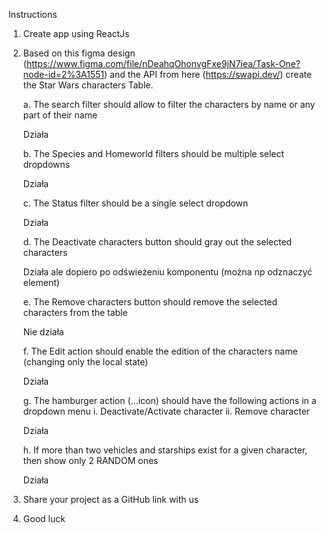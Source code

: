 Instructions
1. Create app using ReactJs

2. Based on this figma design (https://www.figma.com/file/nDeahqOhonvgFxe9jN7iea/Task-One?node-id=2%3A1551) and the API from here (https://swapi.dev/) create the Star Wars characters Table.

	a. The search filter should allow to filter the characters by name or any part of their name
	
	Działa

	b. The Species and Homeworld filters should be multiple select dropdowns
	
	Działa

	c. The Status filter should be a single select dropdown
	
	Działa

	d. The Deactivate characters button should gray out the selected characters
	
	Działa ale dopiero po odświeżeniu komponentu (można np odznaczyć element)

	e. The Remove characters button should remove the selected characters from the table
	
	Nie działa

	f. The Edit action should enable the edition of the characters name (changing only the local state)
	
	Działa

	g. The hamburger action (…icon) should have the following actions in a dropdown menu
		i.	Deactivate/Activate character
		ii.	Remove character
		
	Działa

	h. If more than two vehicles and starships exist for a given character, then show only 2 RANDOM ones
	
	Działa

3. Share your project as a GitHub link with us
4. Good luck
